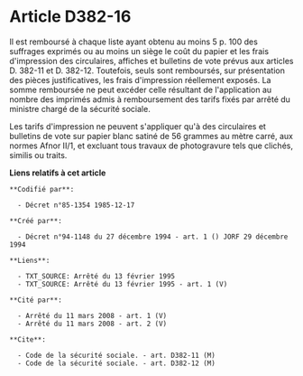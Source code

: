 # Article D382-16

Il est remboursé à chaque liste ayant obtenu au moins 5 p. 100 des suffrages exprimés ou au moins un siège le coût du papier
et les frais d'impression des circulaires, affiches et bulletins de vote prévus aux articles D. 382-11 et D. 382-12.
Toutefois, seuls sont remboursés, sur présentation des pièces justificatives, les frais d'impression réellement exposés. La
somme remboursée ne peut excéder celle résultant de l'application au nombre des imprimés admis à remboursement des tarifs
fixés par arrêté du ministre chargé de la sécurité sociale.

Les tarifs d'impression ne peuvent s'appliquer qu'à des circulaires et bulletins de vote sur papier blanc satiné de 56
grammes au mètre carré, aux normes Afnor II/1, et excluant tous travaux de photogravure tels que clichés, similis ou traits.

**Liens relatifs à cet article**

	**Codifié par**:

	  - Décret n°85-1354 1985-12-17

	**Créé par**:

	  - Décret n°94-1148 du 27 décembre 1994 - art. 1 () JORF 29 décembre 1994

	**Liens**:

	  - TXT_SOURCE: Arrêté du 13 février 1995
	  - TXT_SOURCE: Arrêté du 13 février 1995 - art. 1 (V)

	**Cité par**:

	  - Arrêté du 11 mars 2008 - art. 1 (V)
	  - Arrêté du 11 mars 2008 - art. 2 (V)

	**Cite**:

	  - Code de la sécurité sociale. - art. D382-11 (M)
	  - Code de la sécurité sociale. - art. D382-12 (M)

